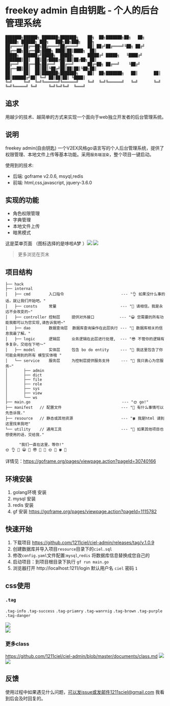 # freekey admin 自由钥匙 - 个人的后台管理系统

```
███████╗██████╗ ███████╗███████╗    ██╗  ██╗███████╗██╗   ██╗     █████╗ ██████╗ ███╗   ███╗██╗███╗   ██╗
██╔════╝██╔══██╗██╔════╝██╔════╝    ██║ ██╔╝██╔════╝╚██╗ ██╔╝    ██╔══██╗██╔══██╗████╗ ████║██║████╗  ██║
█████╗  ██████╔╝█████╗  █████╗      █████╔╝ █████╗   ╚████╔╝     ███████║██║  ██║██╔████╔██║██║██╔██╗ ██║
██╔══╝  ██╔══██╗██╔══╝  ██╔══╝      ██╔═██╗ ██╔══╝    ╚██╔╝      ██╔══██║██║  ██║██║╚██╔╝██║██║██║╚██╗██║
██║     ██║  ██║███████╗███████╗    ██║  ██╗███████╗   ██║       ██║  ██║██████╔╝██║ ╚═╝ ██║██║██║ ╚████║
╚═╝     ╚═╝  ╚═╝╚══════╝╚══════╝    ╚═╝  ╚═╝╚══════╝   ╚═╝       ╚═╝  ╚═╝╚═════╝ ╚═╝     ╚═╝╚═╝╚═╝  ╚═══╝
```

## 追求

用越少的技术、越简单的方式来实现一个面向于web独立开发者的后台管理系统。

## 说明

freekey admin(自由钥匙) 一个V2EX风格go语言写的个人后台管理系统，提供了权限管理、本地文件上传等基本功能。采用`服务端渲染`，整个项目一键启动。

使用到的技术:

- 后端: goframe v2.0.6, msyql,redis
- 前端: html,css,javascript, jquery-3.6.0

## 实现的功能

- 角色权限管理
- 字典管理
- 本地文件上传
- 暗黑模式

这是菜单页面 （图标选择的是哆啦A梦 ）![](./documents/home1.png) ![](./documents/home2.png)

> 更多浏览在页末


## 项目结构

```text
├── hack
├── internal   
│   ├── cmd        入口指令                         --- "👌 如果没什么事的话，就让我们开始吧。"
│   ├── consts     常量                            --- "🙂 请相信，我是永远不会改变的~"
│   ├── controller 控制层     提供对外接口           --- "😀 您需要的所有功能我都可以为您实现,请告诉我吧~"
│   ├── dao        数据查询层  数据库查询操作在此层执行 --- "🤪 数据库相关的信息我最了解。"
│   ├── logic      逻辑层     业务逻辑在此层进行处理,  --- "😎 不管你的逻辑有多复杂，交给在下吧～"
│   ├── model      实体层     包含 bo do entity     --- "🤗 我这里包含了你可能会用到的所有 模型实体哦 "
│   └── service    服务层     为控制层提供服务支持     --- "🙂 我只衷心为您服务~"
│       ├── admin  
│       ├── dict
│       ├── file
│       ├── role
│       ├── sys
│       ├── view
│       └── ws
├── main.go                                        --- "🌞 go!"
├── manifest   // 配置文件                          --- "🌼 有什么事情可以先告诉我."
├── resource   // 静态或其他资源                     --- "🍀 我是html 请到这里找来我吧"
└── utility    // 通用工具                          --- "🐶 如果其他项目也想使用的话，交给我."

      "我们一直在这里，等你!"
🌞 👌 🙂 😀 🤪 😎 🤗 🙂 🌞 🌼 🍀 🐶  
```
详情见：https://goframe.org/pages/viewpage.action?pageId=30740166


## 环境安装

1. golang环境 安装
2. mysql 安装
3. redis 安装
4. gf 安装  https://goframe.org/pages/viewpage.action?pageId=1115782

## 快速开始

1. 下载项目 https://github.com/1211ciel/ciel-admin/releases/tag/v.1.0.9
2. 创建数据库并导入项目`resource`目录下的`ciel.sql`
3. 修改`config.yaml`文件配置:`mysql`,`redis` 将数据库信息替换成您自己的
4. 启动项目：到项目根目录下执行 `gf run main.go`
5. 浏览器打开 http://localhost:1211/login  默认用户名 `ciel` 密码 `1`
## css使用

### `.tag`

`.tag-info` `.tag-success` `.tag-priamry` `.tag-wanrnig` `.tag-brown` `.tag-purple` `.tag-danger`

![](./documents/tag.png) <br> ![](./documents/tag2.png)

### 更多class

https://github.com/1211ciel/ciel-admin/blob/master/documents/class.md
![](./documents/class1.png) <br>
![](./documents/class2.png)

## 反馈

使用过程中如果遇见什么问题，可以发issue或发邮件1211sciel@gmail.com 我看到后会及时回复的。
